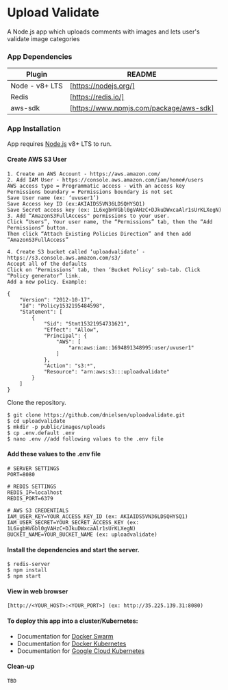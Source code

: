# Upload Validate
A Node.js app which uploads comments with images and lets user's validate image categories 

### App Dependencies

| Plugin | README |
| ------ | ------ |
| Node - v8+ LTS | [https://nodejs.org/] |
| Redis | [https://redis.io/] |
| aws-sdk | [https://www.npmjs.com/package/aws-sdk] |

### App Installation

App requires [Node.js](https://nodejs.org/) v8+ LTS to run.

#### Create AWS S3 User
```
1. Create an AWS Account - https://aws.amazon.com/
2. Add IAM User - https://console.aws.amazon.com/iam/home#/users
AWS access type = Programmatic access - with an access key
Permissions boundary = Permissions boundary is not set
Save User name (ex: ‘uvuser1’)
Save Access key ID (ex:AKIAIDS5VN36LDSQHYSQ1) 
Save Secret access key (ex: 1L6xgbHVGbl0gVAHzC+DJkuDWxcaAlr1sUrKLXegN)
3. Add “AmazonS3FullAccess" permissions to your user. 
Click “Users”, Your user name, the “Permissions” tab, then the “Add Permissions” button. 
Then click “Attach Existing Policies Direction” and then add “AmazonS3FullAccess”

4. Create S3 bucket called ‘uploadvalidate’ - https://s3.console.aws.amazon.com/s3/
Accept all of the defaults
Click on ‘Permissions’ tab, then ‘Bucket Policy’ sub-tab. Click “Policy generator” link.
Add a new policy. Example:

{
    "Version": "2012-10-17",
    "Id": "Policy1532195484598",
    "Statement": [
        {
            "Sid": "Stmt15321954731621",
            "Effect": "Allow",
            "Principal": {
                "AWS": [
                    "arn:aws:iam::1694891348995:user/uvuser1"
                ]
            },
            "Action": "s3:*",
            "Resource": "arn:aws:s3:::uploadvalidate"
        }
    ]
}

```

Clone the repository.

```
$ git clone https://github.com/dnielsen/uploadvalidate.git
$ cd uploadvalidate
$ mkdir -p public/images/uploads
$ cp .env.default .env 
$ nano .env //add following values to the .env file 
```

#### Add these values to the .env file

```
# SERVER SETTINGS
PORT=8080

# REDIS SETTINGS
REDIS_IP=localhost
REDIS_PORT=6379

# AWS S3 CREDENTIALS
IAM_USER_KEY=YOUR_ACCESS_KEY_ID (ex: AKIAIDS5VN36LDSQHYSQ1)
IAM_USER_SECRET=YOUR_SECRET_ACCESS_KEY (ex: 1L6xgbHVGbl0gVAHzC+DJkuDWxcaAlr1sUrKLXegN)
BUCKET_NAME=YOUR_BUCKET_NAME (ex: uploadvalidate)
```

#### Install the dependencies and start the server.
```
$ redis-server
$ npm install
$ npm start
```

#### View in web browser 
```
[http://<YOUR_HOST>:<YOUR_PORT>] (ex: http://35.225.139.31:8080)
```


#### To deploy this app into a cluster/Kubernetes:

- Documentation for [Docker Swarm](/DOCKER-SWARM.md)
- Documentation for [Docker Kubernetes](/DOCKER-KUBERNETES.md)
- Documentation for [Google Cloud Kubernetes](/GOOGLE-CLOUD-KUBERNETES.md)

#### Clean-up
```
TBD
```

